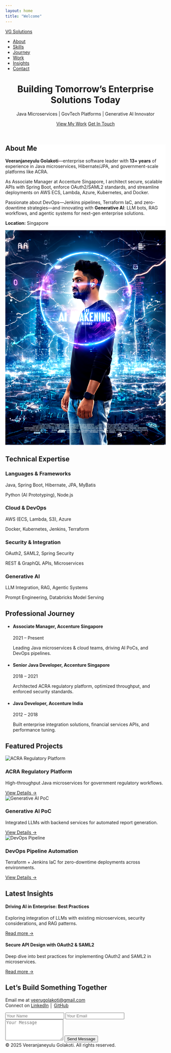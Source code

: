 ```yaml
---
layout: home
title: "Welcome"
---
```

<!DOCTYPE html>
<html lang="en">
<head>
  <meta charset="UTF-8">
  <meta name="viewport" content="width=device-width, initial-scale=1.0">
  <title>Veeranjaneyulu Golakoti | Enterprise Solutions & Generative AI</title>
  <!-- Tailwind CSS CDN -->
  <script src="https://cdn.tailwindcss.com"></script>
  <style>
    .about-bg { background: rgba(255,255,255,0.8); backdrop-filter: blur(10px); }
    .profile-img { filter: brightness(1.1) contrast(1.2); }
  </style>
</head>
<body class="bg-gray-50 text-gray-800 leading-relaxed">

  <!-- Navbar -->
  <nav class="bg-white shadow-md fixed w-full z-10">
    <div class="container mx-auto px-6 py-4 flex justify-between items-center">
      <a href="#home" class="text-xl font-bold">VG Solutions</a>
      <ul class="flex space-x-6">
        <li><a href="#about" class="hover:text-blue-600">About</a></li>
        <li><a href="#skills" class="hover:text-blue-600">Skills</a></li>
        <li><a href="#journey" class="hover:text-blue-600">Journey</a></li>
        <li><a href="#projects" class="hover:text-blue-600">Work</a></li>
        <li><a href="#insights" class="hover:text-blue-600">Insights</a></li>
        <li><a href="#contact" class="hover:text-blue-600">Contact</a></li>
      </ul>
    </div>
  </nav>

  <!-- Hero -->
  <header id="home" class="h-screen bg-gradient-to-r from-blue-500 to-indigo-600 flex items-center pt-16">
    <div class="container mx-auto px-6 text-white">
      <h1 class="text-4xl md:text-6xl font-extrabold leading-tight">Building Tomorrow’s Enterprise Solutions Today</h1>
      <p class="mt-4 text-lg md:text-xl">Java Microservices | GovTech Platforms | Generative AI Innovator</p>
      <div class="mt-6">
        <a href="#projects" class="px-6 py-3 bg-white text-blue-600 font-medium rounded shadow hover:bg-gray-100 transition">View My Work</a>
        <a href="#contact" class="ml-4 px-6 py-3 border border-white text-white rounded hover:bg-white hover:text-blue-600 transition">Get In Touch</a>
      </div>
    </div>
  </header>

  <!-- About -->
  <section id="about" class="py-20">
    <div class="container mx-auto px-6 md:flex md:items-center">
      <div class="md:w-1/2 p-6 about-bg rounded-lg shadow-lg">
        <h2 class="text-3xl font-semibold mb-4">About Me</h2>
        <p class="mb-4"><strong>Veeranjaneyulu Golakoti</strong>—enterprise software leader with <strong>13+ years</strong> of experience in Java microservices, Hibernate/JPA, and government-scale platforms like ACRA.</p>
        <p class="mb-4">As Associate Manager at Accenture Singapore, I architect secure, scalable APIs with Spring Boot, enforce OAuth2/SAML2 standards, and streamline deployments on AWS ECS, Lambda, Azure, Kubernetes, and Docker.</p>
        <p class="mb-4">Passionate about DevOps—Jenkins pipelines, Terraform IaC, and zero-downtime strategies—and innovating with <strong>Generative AI</strong>: LLM bots, RAG workflows, and agentic systems for next-gen enterprise solutions.</p>
        <p><strong>Location:</strong> Singapore</p>
      </div>
      <div class="md:w-1/2 p-6 flex justify-center">
        <img src="/assets/images/Veeru_AI.png" alt="Veeranjaneyulu Golakoti" class="w-48 h-48 md:w-64 md:h-64 rounded-full profile-img shadow-lg">
      </div>
    </div>
  </section>

  <!-- Skills -->
  <section id="skills" class="py-20 bg-white">
    <div class="container mx-auto px-6">
      <h2 class="text-3xl font-semibold mb-8 text-center">Technical Expertise</h2>
      <div class="grid md:grid-cols-2 gap-8 text-center">
        <div>
          <h3 class="text-xl font-semibold mb-2">Languages & Frameworks</h3>
          <p>Java, Spring Boot, Hibernate, JPA, MyBatis</p>
          <p>Python (AI Prototyping), Node.js</p>
        </div>
        <div>
          <h3 class="text-xl font-semibold mb-2">Cloud & DevOps</h3>
          <p>AWS (ECS, Lambda, S3), Azure</p>
          <p>Docker, Kubernetes, Jenkins, Terraform</p>
        </div>
        <div>
          <h3 class="text-xl font-semibold mb-2">Security & Integration</h3>
          <p>OAuth2, SAML2, Spring Security</p>
          <p>REST & GraphQL APIs, Microservices</p>
        </div>
        <div>
          <h3 class="text-xl font-semibold mb-2">Generative AI</h3>
          <p>LLM Integration, RAG, Agentic Systems</p>
          <p>Prompt Engineering, Databricks Model Serving</p>
        </div>
      </div>
    </div>
  </section>

  <!-- Journey -->
  <section id="journey" class="py-20">
    <div class="container mx-auto px-6">
      <h2 class="text-3xl font-semibold mb-8 text-center">Professional Journey</h2>
      <ul class="border-l-2 border-blue-600 ml-4">
        <li class="mb-6">
          <span class="inline-block w-4 h-4 bg-blue-600 rounded-full -ml-2"></span>
          <div class="ml-6">
            <h4 class="font-semibold">Associate Manager, Accenture Singapore</h4>
            <span class="text-sm text-gray-600">2021 – Present</span>
            <p class="mt-2 text-gray-700 text-sm">Leading Java microservices & cloud teams, driving AI PoCs, and DevOps pipelines.</p>
          </div>
        </li>
        <li class="mb-6">
          <span class="inline-block w-4 h-4 bg-blue-600 rounded-full -ml-2"></span>
          <div class="ml-6">
            <h4 class="font-semibold">Senior Java Developer, Accenture Singapore</h4>
            <span class="text-sm text-gray-600">2018 – 2021</span>
            <p class="mt-2 text-gray-700 text-sm">Architected ACRA regulatory platform, optimized throughput, and enforced security standards.</p>
          </div>
        </li>
        <li>
          <span class="inline-block w-4 h-4 bg-blue-600 rounded-full -ml-2"></span>
          <div class="ml-6">
            <h4 class="font-semibold">Java Developer, Accenture India</h4>
            <span class="text-sm text-gray-600">2012 – 2018</span>
            <p class="mt-2 text-gray-700 text-sm">Built enterprise integration solutions, financial services APIs, and performance tuning.</p>
          </div>
        </li>
      </ul>
    </div>
  </section>

  <!-- Projects -->
  <section id="projects" class="py-20 bg-white">
    <div class="container mx-auto px-6">
      <h2 class="text-3xl font-semibold mb-8 text-center">Featured Projects</h2>
      <div class="grid md:grid-cols-2 lg:grid-cols-3 gap-8">
        <div class="bg-gray-100 rounded-lg overflow-hidden shadow hover:shadow-lg transition">
          <img src="https://veerugolakoti.github.io/assets/project-acra.jpg" alt="ACRA Regulatory Platform" class="w-full h-40 object-cover">
          <div class="p-6">
            <h3 class="text-xl font-semibold mb-2">ACRA Regulatory Platform</h3>
            <p class="text-gray-600 text-sm mb-4">High-throughput Java microservices for government regulatory workflows.</p>
            <a href="#" class="text-blue-600 font-medium hover:underline">View Details →</a>
          </div>
        </div>
        <div class="bg-gray-100 rounded-lg overflow-hidden shadow hover:shadow-lg transition">
          <img src="https://veerugolakoti.github.io/assets/project-ai.jpg" alt="Generative AI PoC" class="w-full h-40 object-cover">
          <div class="p-6">
            <h3 class="text-xl font-semibold mb-2">Generative AI PoC</h3>
            <p class="text-gray-600 text-sm mb-4">Integrated LLMs with backend services for automated report generation.</p>
            <a href="#" class="text-blue-600 font-medium hover:underline">View Details →</a>
          </div>
        </div>
        <div class="bg-gray-100 rounded-lg overflow-hidden shadow hover:shadow-lg transition">
          <img src="https://veerugolakoti.github.io/assets/project-devops.jpg" alt="DevOps Pipeline" class="w-full h-40 object-cover">
          <div class="p-6">
            <h3 class="text-xl font-semibold mb-2">DevOps Pipeline Automation</h3>
            <p class="text-gray-600 text-sm mb-4">Terraform + Jenkins IaC for zero-downtime deployments across environments.</p>
            <a href="#" class="text-blue-600 font-medium hover:underline">View Details →</a>
          </div>
        </div>
      </div>
    </div>
  </section>

  <!-- Insights -->
  <section id="insights" class="py-20">
    <div class="container mx-auto px-6">
      <h2 class="text-3xl font-semibold mb-8 text-center">Latest Insights</h2>
      <div class="space-y-6 max-w-3xl mx-auto">
        <article class="bg-gray-50 p-6 rounded-lg shadow">
          <h4 class="text-2xl font-semibold mb-2">Driving AI in Enterprise: Best Practices</h4>
          <p class="text-gray-600 text-sm mb-4">Exploring integration of LLMs with existing microservices, security considerations, and RAG patterns.</p>
          <a href="https://veerugolakoti.github.io/insights/ai-enterprise" class="text-blue-600 hover:underline">Read more →</a>
        </article>
        <article class="bg-gray-50 p-6 rounded-lg shadow">
          <h4 class="text-2xl font-semibold mb-2">Secure API Design with OAuth2 & SAML2</h4>
          <p class="text-gray-600 text-sm mb-4">Deep dive into best practices for implementing OAuth2 and SAML2 in microservices.</p>
          <a href="https://veerugolakoti.github.io/insights/secure-api" class="text-blue-600 hover:underline">Read more →</a>
        </article>
      </div>
    </div>
  </section>

  <!-- Contact -->
  <section id="contact" class="py-20 bg-blue-600 text-white">
    <div class="container mx-auto px-6 text-center">
      <h2 class="text-3xl font-semibold mb-4">Let’s Build Something Together</h2>
      <p class="mb-8">Email me at <a href="mailto:veerugolakoti@gmail.com" class="underline">veerugolakoti@gmail.com</a><br>Connect on <a href="https://linkedin.com/in/veerugolakoti" class="underline" target="_blank">LinkedIn</a> │ <a href="https://github.com/veerugolakoti" class="underline" target="_blank">GitHub</a></p>
      <form action="mailto:veerugolakoti@gmail.com" method="post" enctype="text/plain" class="max-w-md mx-auto">
        <input type="text" name="name" placeholder="Your Name" class="w-full mb-4 p-3 rounded text-gray-800" required>
        <input type="email" name="email" placeholder="Your Email" class="w-full mb-4 p-3 rounded text-gray-800" required>
        <textarea name="message" rows="4" placeholder="Your Message" class="w-full mb-4 p-3 rounded text-gray-800" required></textarea>
        <button type="submit" class="w-full py-3 bg-white text-blue-600 font-medium rounded hover:bg-gray-100 transition">Send Message</button>
      </form>
    </div>
  </section>

  <footer class="bg-gray-200 py-6 text-center text-sm text-gray-600">
    &copy; 2025 Veeranjaneyulu Golakoti. All rights reserved.
  </footer>

</body>
</html>

